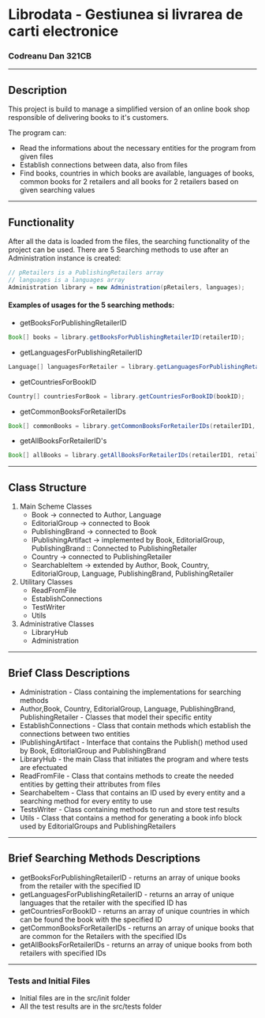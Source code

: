 # Librodata - Gestiunea si livrarea de carti electronice

### Codreanu Dan 321CB
---

## Description
This project is build to manage a simplified version of an online book shop responsible of delivering books to it's customers.

The program can:
* Read the informations about the necessary entities for the program from given files
* Establish connections between data, also from files
* Find books, countries in which books are available, languages of books, common books for 2 retailers and all books for 2 retailers based on given searching values 
***

## Functionality

After all the data is loaded from the files, the searching functionality of the project can be used. There are 5 Searching methods to use after an Administration instance is created:

```Java
// pRetailers is a PublishingRetailers array
// languages is a languages array
Administration library = new Administration(pRetailers, languages);
```
#### Examples of usages for the 5 searching methods:

* getBooksForPublishingRetailerID
```Java
Book[] books = library.getBooksForPublishingRetailerID(retailerID);
```
* getLanguagesForPublishingRetailerID

```Java
Language[] languagesForRetailer = library.getLanguagesForPublishingRetailerID(retailerID);
```
* getCountriesForBookID
```Java
Country[] countriesForBook = library.getCountriesForBookID(bookID);
```
* getCommonBooksForRetailerIDs
```Java
Book[] commonBooks = library.getCommonBooksForRetailerIDs(retailerID1, retailerID2);
```
* getAllBooksForRetailerID's
```Java
Book[] allBooks = library.getAllBooksForRetailerIDs(retailerID1, retailerID2);
```
***

## Class Structure
1. Main Scheme Classes
    * Book -> connected to Author, Language
    * EditorialGroup -> connected to Book
    * PublishingBrand -> connected to Book
    * IPublishingArtifact -> implemented by Book, EditorialGroup, PublishingBrand :: Connected to PublishingRetailer 
    * Country -> connected to PublishingRetailer
    * SearchableItem ->  extended by Author, Book, Country, EditorialGroup, Language, PublishingBrand, PublishingRetailer
2. Utilitary Classes
    * ReadFromFile
    * EstablishConnections
    * TestWriter
    * Utils
3. Administrative Classes
    * LibraryHub
    * Administration
***

## Brief Class Descriptions
* Administration - Class containing the implementations for searching methods
* Author,Book, Country, EditorialGroup, Language, PublishingBrand, PublishingRetailer - Classes that model their specific entity
* EstablishConnections - Class that contain methods which establish the connections between two entities
* IPublishingArtifact - Interface that contains the Publish() method used by Book, EditorialGroup and PublishingBrand
* LibraryHub - the main Class that initiates the program and where tests are efectuated
* ReadFromFile - Class that 
contains methods to create the needed entities by getting their attributes from files
* SearchabeItem - Class that contains an ID used by every entity and a searching method for every entity to use
* TestsWriter - Class containing methods to run and store test results
* Utils - Class that contains a method for generating a book info block used by EditorialGroups and PublishingRetailers
***

## Brief Searching Methods Descriptions

* getBooksForPublishingRetailerID - returns an array of unique books from the retailer with the specified ID
* getLanguagesForPublishingRetailerID - returns an array of unique languages that the retailer with the specified ID has
* getCountriesForBookID - returns an array of unique countries in which can be found the book with the specified ID
* getCommonBooksForRetailerIDs - returns an array of unique books that are common for the Retailers with the specified IDs
* getAllBooksForRetailerIDs - returns an array of unique books from both retailers with specified IDs
***

### Tests and Initial Files
* Initial files are in the src/init folder
* All the test results are in the src/tests folder